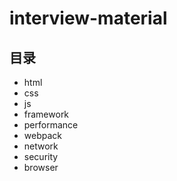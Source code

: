 # interview-material

## 目录

- html
- css
- js
- framework
- performance
- webpack
- network
- security
- browser
